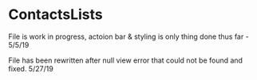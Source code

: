 # ContactsLists
File is work in progress, actoion bar & styling is only thing done thus far - 5/5/19

File has been rewritten after null view error that could not be found and fixed. 5/27/19
